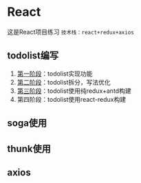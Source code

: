# React
这是React项目练习
`技术栈：react+redux+axios`
## todolist编写
1. [第一阶段](./react1-base/README.md)：todolist实现功能
2. [第二阶段](./react2-complicate/README.md)：todolist拆分，写法优化
3. [第三阶段](./react3-redux/README.md)：todolist使用纯redux+antd构建
4. 第四阶段：todolist使用react-redux构建
## soga使用
## thunk使用
## axios


